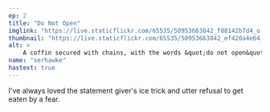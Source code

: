 ```yaml
---
ep: 2
title: "Do Not Open"
imglink: "https://live.staticflickr.com/65535/50953663842_f88142b7d4_o.jpg"
thumbnail: "https://live.staticflickr.com/65535/50953663842_ef420a4e64_q.jpg"
alt: >
    A coffin secured with chains, with the words &quot;do not open&quot; carved on the lid and a glass of juice on top of it. There are squiggly lines around the coffin to suggest sound.
name: "serhawke"
hastext: true
---
```

I've always loved the statement giver's ice trick and utter refusal to get eaten by a fear.